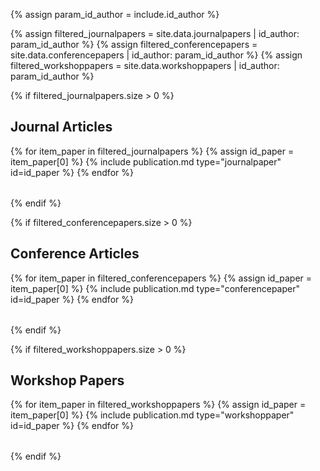 {% assign param_id_author = include.id_author %}

{% assign filtered_journalpapers = site.data.journalpapers | id_author: param_id_author %}
{% assign filtered_conferencepapers = site.data.conferencepapers | id_author: param_id_author %}
{% assign filtered_workshoppapers = site.data.workshoppapers | id_author: param_id_author %}

{% if filtered_journalpapers.size > 0 %}
## Journal Articles
<table class="table table-bordered">
  {% for item_paper in filtered_journalpapers %}
    {% assign id_paper = item_paper[0] %}
    {% include publication.md type="journalpaper" id=id_paper %}
  {% endfor %}
</table>
{% endif %}

{% if filtered_conferencepapers.size > 0 %}
## Conference Articles
<table class="table table-bordered">
  {% for item_paper in filtered_conferencepapers %}
    {% assign id_paper = item_paper[0] %}
    {% include publication.md type="conferencepaper" id=id_paper %}
  {% endfor %}
</table>
{% endif %}

{% if filtered_workshoppapers.size > 0 %}
## Workshop Papers
<table class="table table-bordered">
  {% for item_paper in filtered_workshoppapers %}
    {% assign id_paper = item_paper[0] %}
    {% include publication.md type="workshoppaper" id=id_paper %}
  {% endfor %}
</table>
{% endif %}

